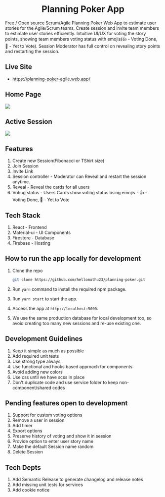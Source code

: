 
<h1 align="center">Planning Poker App</h1>

Free / Open source Scrum/Agile Planning Poker Web App to estimate user stories for the Agile/Scrum teams. Create session and invite team members to estimate user stories efficiently. Intuitive UI/UX for voting the story points, showing team members voting status with emojis(👍 - Voting Done, 🤔 - Yet to Vote). Session Moderator has full control on revealing story points and restarting the session.

<div align="center">
  

</div>

## Live Site

- <https://planning-poker-agile.web.app/>

## Home Page

<img src="docs/HomePage.jpg"  />

## Active Session

<img src="docs/ActiveSession.jpg"  />

## Features

1. Create new Session(Fibonacci or TShirt size)
2. Join Session
3. Invite Link
4. Session controller - Moderator can Reveal and restart the session anytime.
5. Reveal - Reveal the cards for all users
6. Voting status - Users Cards show voting status using emojis - 👍 - Voting Done, 🤔 - Yet to Vote

## Tech Stack

1. React - Frontend
2. Material-ui - UI Components
3. Firestore - Database
4. Firebase - Hosting

## How to run the app locally for development

1. Clone the repo

    ```bash
    git clone https://github.com/hellomuthu23/planning-poker.git
    ```

2. Run `yarn` command to install the required npm package.
3. Run `yarn start` to start the app.
4. Access the app at `http://localhost:5000`.
5. We use the same production database for local development too, so avoid creating too many new sessions and re-use existing one.

## Development Guidelines

1. Keep it simple as much as possible
2. Add required unit tests
3. Use strong type always
4. Use functional and hooks based approach for components
5. Avoid adding new colors
6. Use css until we have scss in place
7. Don't duplicate code and use service folder to keep non-component/shared codes

## Pending features open to development

1. Support for custom voting options
2. Remove a user in session
3. Add timer
4. Export options
5. Preserve history of voting and show it in session
6. Provide option to enter user story name
7. Make the default Session name random
8. Delete Session

## Tech Depts

1. Add Semantic Release to generate changelog and release notes
2. Add missing unit tests for services
3. Add cookie notice
